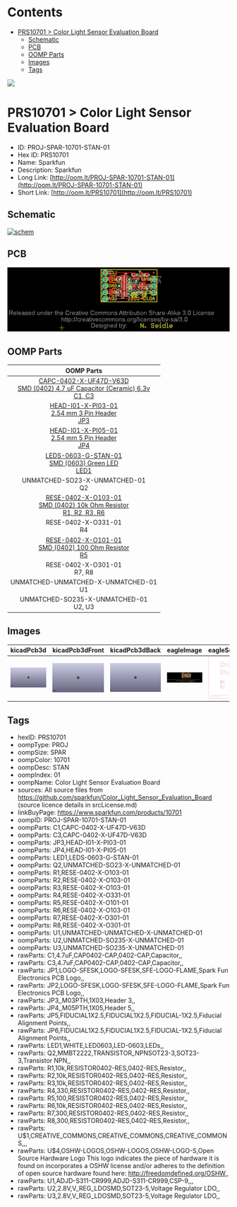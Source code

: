 



Contents
========

* [PRS10701 > Color Light Sensor Evaluation Board](#prs10701--color-light-sensor-evaluation-board)
	* [Schematic](#schematic)
	* [PCB](#pcb)
	* [OOMP Parts](#oomp-parts)
	* [Images](#images)
	* [Tags](#tags)
  
![][im]
# PRS10701 > Color Light Sensor Evaluation Board

- ID: PROJ-SPAR-10701-STAN-01
- Hex ID: PRS10701
- Name: Sparkfun
- Description: Sparkfun
- Long Link: [http://oom.lt/PROJ-SPAR-10701-STAN-01](http://oom.lt/PROJ-SPAR-10701-STAN-01)
- Short Link: [http://oom.lt/PRS10701](http://oom.lt/PRS10701)

## Schematic
  
[![schem](eagleSchemImage.png)](eagleSchemImage.png)
## PCB
  
[![pcb](eagleImage.png)](eagleImage.png)
## OOMP Parts
  

|OOMP Parts|
| :---: |
|[CAPC-0402-X-UF47D-V63D<br> SMD (0402) 4.7 uF Capacitor (Ceramic) 6.3v<br> C1, C3](https://github.com/oomlout/oomlout_OOMP_parts/tree/main/CAPC-0402-X-UF47D-V63D/)|
|[HEAD-I01-X-PI03-01<br> 2.54 mm 3 Pin Header<br> JP3](https://github.com/oomlout/oomlout_OOMP_parts/tree/main/HEAD-I01-X-PI03-01/)|
|[HEAD-I01-X-PI05-01<br> 2.54 mm 5 Pin Header<br> JP4](https://github.com/oomlout/oomlout_OOMP_parts/tree/main/HEAD-I01-X-PI05-01/)|
|[LEDS-0603-G-STAN-01<br> SMD (0603) Green LED<br> LED1](https://github.com/oomlout/oomlout_OOMP_parts/tree/main/LEDS-0603-G-STAN-01/)|
|UNMATCHED-SO23-X-UNMATCHED-01<BR>Q2|
|[RESE-0402-X-O103-01<br> SMD (0402) 10k Ohm Resistor<br> R1, R2, R3, R6](https://github.com/oomlout/oomlout_OOMP_parts/tree/main/RESE-0402-X-O103-01/)|
|RESE-0402-X-O331-01<BR>R4|
|[RESE-0402-X-O101-01<br> SMD (0402) 100 Ohm Resistor<br> R5](https://github.com/oomlout/oomlout_OOMP_parts/tree/main/RESE-0402-X-O101-01/)|
|RESE-0402-X-O301-01<BR>R7, R8|
|UNMATCHED-UNMATCHED-X-UNMATCHED-01<BR>U1|
|UNMATCHED-SO235-X-UNMATCHED-01<BR>U2, U3|

## Images
  
  

|kicadPcb3d|kicadPcb3dFront|kicadPcb3dBack|eagleImage|eagleSchemImage|
| :---: | :---: | :---: | :---: | :---: |
|[![kicadPcb3d](kicadPcb3d_140.png)](kicadPcb3d.png)|[![kicadPcb3dFront](kicadPcb3dFront_140.png)](kicadPcb3dFront.png)|[![kicadPcb3dBack](kicadPcb3dBack_140.png)](kicadPcb3dBack.png)|[![eagleImage](eagleImage_140.png)](eagleImage.png)|[![eagleSchemImage](eagleSchemImage_140.png)](eagleSchemImage.png)|

## Tags

- hexID: PRS10701
- oompType: PROJ
- oompSize: SPAR
- oompColor: 10701
- oompDesc: STAN
- oompIndex: 01
- oompName: Color Light Sensor Evaluation Board
- sources: All source files from https://github.com/sparkfun/Color_Light_Sensor_Evaluation_Board (source licence details in srcLicense.md)
- linkBuyPage: https://www.sparkfun.com/products/10701
- oompID: PROJ-SPAR-10701-STAN-01
- oompParts: C1,CAPC-0402-X-UF47D-V63D
- oompParts: C3,CAPC-0402-X-UF47D-V63D
- oompParts: JP3,HEAD-I01-X-PI03-01
- oompParts: JP4,HEAD-I01-X-PI05-01
- oompParts: LED1,LEDS-0603-G-STAN-01
- oompParts: Q2,UNMATCHED-SO23-X-UNMATCHED-01
- oompParts: R1,RESE-0402-X-O103-01
- oompParts: R2,RESE-0402-X-O103-01
- oompParts: R3,RESE-0402-X-O103-01
- oompParts: R4,RESE-0402-X-O331-01
- oompParts: R5,RESE-0402-X-O101-01
- oompParts: R6,RESE-0402-X-O103-01
- oompParts: R7,RESE-0402-X-O301-01
- oompParts: R8,RESE-0402-X-O301-01
- oompParts: U1,UNMATCHED-UNMATCHED-X-UNMATCHED-01
- oompParts: U2,UNMATCHED-SO235-X-UNMATCHED-01
- oompParts: U3,UNMATCHED-SO235-X-UNMATCHED-01
- rawParts: C1,4.7uF,CAP0402-CAP,0402-CAP,Capacitor,,
- rawParts: C3,4.7uF,CAP0402-CAP,0402-CAP,Capacitor,,
- rawParts: JP1,LOGO-SFESK,LOGO-SFESK,SFE-LOGO-FLAME,Spark Fun Electronics PCB Logo,,
- rawParts: JP2,LOGO-SFESK,LOGO-SFESK,SFE-LOGO-FLAME,Spark Fun Electronics PCB Logo,,
- rawParts: JP3,,M03PTH,1X03,Header 3,,
- rawParts: JP4,,M05PTH,1X05,Header 5,,
- rawParts: JP5,FIDUCIAL1X2.5,FIDUCIAL1X2.5,FIDUCIAL-1X2.5,Fiducial Alignment Points,,
- rawParts: JP6,FIDUCIAL1X2.5,FIDUCIAL1X2.5,FIDUCIAL-1X2.5,Fiducial Alignment Points,,
- rawParts: LED1,WHITE,LED0603,LED-0603,LEDs,,
- rawParts: Q2,MMBT2222,TRANSISTOR_NPNSOT23-3,SOT23-3,Transistor NPN,,
- rawParts: R1,10k,RESISTOR0402-RES,0402-RES,Resistor,,
- rawParts: R2,10k,RESISTOR0402-RES,0402-RES,Resistor,,
- rawParts: R3,10k,RESISTOR0402-RES,0402-RES,Resistor,,
- rawParts: R4,330,RESISTOR0402-RES,0402-RES,Resistor,,
- rawParts: R5,100,RESISTOR0402-RES,0402-RES,Resistor,,
- rawParts: R6,10k,RESISTOR0402-RES,0402-RES,Resistor,,
- rawParts: R7,300,RESISTOR0402-RES,0402-RES,Resistor,,
- rawParts: R8,300,RESISTOR0402-RES,0402-RES,Resistor,,
- rawParts: U$1,CREATIVE_COMMONS,CREATIVE_COMMONS,CREATIVE_COMMONS,,,
- rawParts: U$4,OSHW-LOGOS,OSHW-LOGOS,OSHW-LOGO-S,Open Source Hardware Logo This logo indicates the piece of hardware it is found on incorporates a OSHW license and/or adheres to the definition of open source hardware found here: http://freedomdefined.org/OSHW,,
- rawParts: U1,ADJD-S311-CR999,ADJD-S311-CR999,CSP-9,,,
- rawParts: U2,2.8V,V_REG_LDOSMD,SOT23-5,Voltage Regulator LDO,,
- rawParts: U3,2.8V,V_REG_LDOSMD,SOT23-5,Voltage Regulator LDO,,



[im]: kicadPcb3d_450.png
